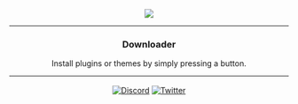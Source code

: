 <div align='center'>
   <img src='https://repo.enmity.app/banner.png' />
</div>

---

<div align='center'>
   <h3>Downloader</h3>

   Install plugins or themes by simply pressing a button.<br />
</div>

---

<div align='center' style='margin-top: 15px;'>
   <a href='https://discord.gg/rMdzhWUaGT'><img align='center' alt='Discord' src='https://img.shields.io/discord/950850315601711176?color=36309d&label=DISCORD&logo=discord&logoColor=white&style=for-the-badge'></a>
   <a href='https://twitter.com/EnmityApp'><img align='center' alt='Twitter' src='https://img.shields.io/twitter/follow/connordoesdev?color=36309d&label=TWITTER&logo=TWITTER&logoColor=white&style=for-the-badge'></a>
</div>